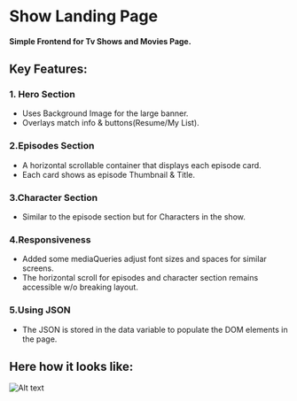 # Show Landing Page

#### Simple Frontend for Tv Shows and Movies Page.

## Key Features:

### 1. Hero Section

<ul>
<li>Uses Background Image for the large banner.
<li>Overlays match info & buttons(Resume/My List).
</ul>

### 2.Episodes Section

<ul>
<li>A horizontal scrollable container that displays each episode card.
<li>Each card shows as episode Thumbnail & Title.
</ul>

### 3.Character Section

<ul>
<li>Similar to the episode section but for Characters in the show.
</ul>

### 4.Responsiveness

<ul>
<li>Added some mediaQueries adjust font sizes and spaces for similar screens.
<li>The horizontal scroll for episodes and character section remains accessible w/o breaking layout.
</ul>

### 5.Using JSON

<ul>
<li>The JSON is stored in the data variable to populate the DOM elements in the page. 
</ul>

## Here how it looks like:

![Alt text](index.png)